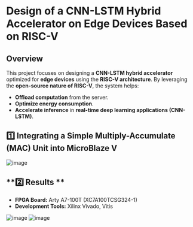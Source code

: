 # **Design of a CNN-LSTM Hybrid Accelerator on Edge Devices Based on RISC-V**

## **Overview**
This project focuses on designing a **CNN-LSTM hybrid accelerator** optimized for **edge devices** using the **RISC-V architecture**. By leveraging the **open-source nature of RISC-V**, the system helps:
- **Offload computation** from the server.
- **Optimize energy consumption**.
- **Accelerate inference** in **real-time deep learning applications (CNN-LSTM)**.

## **1️⃣ Integrating a Simple Multiply-Accumulate (MAC) Unit into MicroBlaze V**
![image](https://github.com/user-attachments/assets/c1691e26-5d3c-4568-8fee-087d25727425)

## **2️⃣ Results **
- **FPGA Board:** Arty A7-100T (XC7A100TCSG324-1)
- **Development Tools:** Xilinx Vivado, Vitis
  
![image](https://github.com/user-attachments/assets/0c4d47ce-4a29-47bf-b041-c60dff39901e)
![image](https://github.com/user-attachments/assets/c79a1246-96b8-43c1-9e0a-2453c04b5473)
